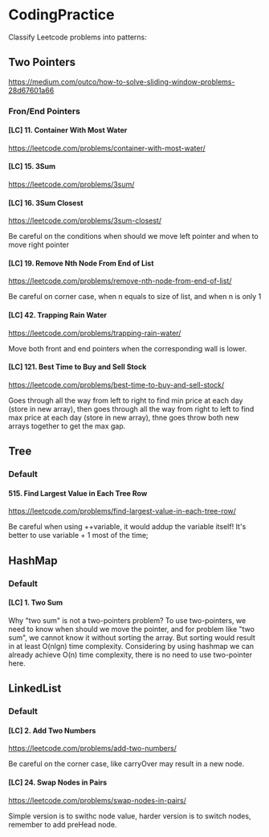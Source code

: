 # CodingPractice

Classify Leetcode problems into patterns:

## Two Pointers
https://medium.com/outco/how-to-solve-sliding-window-problems-28d67601a66

### Fron/End Pointers

#### [LC] 11. Container With Most Water
https://leetcode.com/problems/container-with-most-water/

#### [LC] 15. 3Sum
https://leetcode.com/problems/3sum/

#### [LC] 16. 3Sum Closest
https://leetcode.com/problems/3sum-closest/  

Be careful on the conditions when should we move left pointer and when to move right pointer

#### [LC] 19. Remove Nth Node From End of List
https://leetcode.com/problems/remove-nth-node-from-end-of-list/

Be careful on corner case, when n equals to size of list, and when n is only 1

#### [LC] 42. Trapping Rain Water
https://leetcode.com/problems/trapping-rain-water/

Move both front and end pointers when the corresponding wall is lower.

#### [LC] 121. Best Time to Buy and Sell Stock
https://leetcode.com/problems/best-time-to-buy-and-sell-stock/

Goes through all the way from left to right to find min price at each day (store in new array), then goes through all the way from right to left to find max price at each day (store in new array), thne goes throw both new arrays together to get the max gap.

## Tree
### Default
#### 515. Find Largest Value in Each Tree Row
https://leetcode.com/problems/find-largest-value-in-each-tree-row/

Be careful when using ++variable, it would addup the variable itself! It's better to use variable + 1 most of the time;

## HashMap
### Default
#### [LC] 1. Two Sum
Why "two sum" is not a two-pointers problem? To use two-pointers, we need to know when should we move the pointer, and for problem like "two sum", we cannot know it without sorting the array. But sorting would result in at least O(nlgn) time complexity. Considering by using hashmap we can already achieve O(n) time complexity, there is no need to use two-pointer here.


## LinkedList
### Default
#### [LC] 2. Add Two Numbers
https://leetcode.com/problems/add-two-numbers/

Be careful on the corner case, like carryOver may result in a new node.

#### [LC] 24. Swap Nodes in Pairs
https://leetcode.com/problems/swap-nodes-in-pairs/

Simple version is to swithc node value, harder version is to switch nodes, remember to add preHead node.



